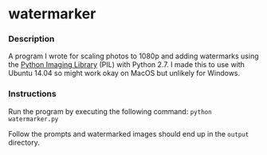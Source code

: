# watermarker

### Description
A program I wrote for scaling photos to 1080p and adding watermarks using the [Python Imaging Library](http://www.pythonware.com/products/pil/) (PIL) with Python 2.7. I made this to use with Ubuntu 14.04 so might work okay on MacOS but unlikely for Windows.

### Instructions
Run the program by executing the following command:
`python watermarker.py`

Follow the prompts and watermarked images should end up in the `output` directory.
